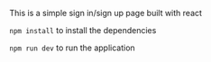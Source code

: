 This is a simple sign in/sign up page built with react

`npm install` to install the dependencies

`npm run dev` to run the application
